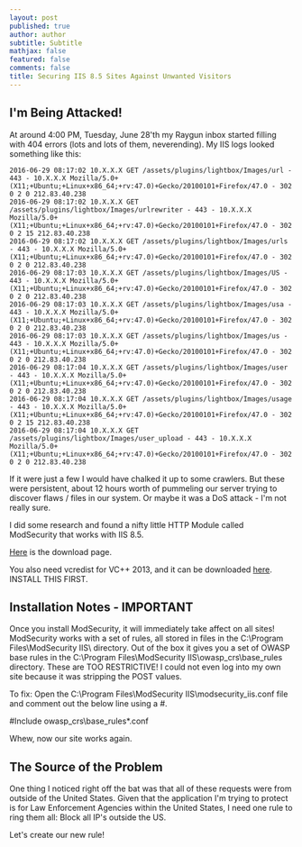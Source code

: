 ```yaml
---
layout: post
published: true
author: author
subtitle: Subtitle
mathjax: false
featured: false
comments: false
title: Securing IIS 8.5 Sites Against Unwanted Visitors
---
```

## I'm Being Attacked!

At around 4:00 PM, Tuesday, June 28'th my Raygun inbox started filling with 404 errors (lots and lots of them, neverending). My IIS logs looked something like this:
```
2016-06-29 08:17:02 10.X.X.X GET /assets/plugins/lightbox/Images/url - 443 - 10.X.X.X Mozilla/5.0+(X11;+Ubuntu;+Linux+x86_64;+rv:47.0)+Gecko/20100101+Firefox/47.0 - 302 0 2 0 212.83.40.238
2016-06-29 08:17:02 10.X.X.X GET /assets/plugins/lightbox/Images/urlrewriter - 443 - 10.X.X.X Mozilla/5.0+(X11;+Ubuntu;+Linux+x86_64;+rv:47.0)+Gecko/20100101+Firefox/47.0 - 302 0 2 15 212.83.40.238
2016-06-29 08:17:02 10.X.X.X GET /assets/plugins/lightbox/Images/urls - 443 - 10.X.X.X Mozilla/5.0+(X11;+Ubuntu;+Linux+x86_64;+rv:47.0)+Gecko/20100101+Firefox/47.0 - 302 0 2 0 212.83.40.238
2016-06-29 08:17:03 10.X.X.X GET /assets/plugins/lightbox/Images/US - 443 - 10.X.X.X Mozilla/5.0+(X11;+Ubuntu;+Linux+x86_64;+rv:47.0)+Gecko/20100101+Firefox/47.0 - 302 0 2 0 212.83.40.238
2016-06-29 08:17:03 10.X.X.X GET /assets/plugins/lightbox/Images/usa - 443 - 10.X.X.X Mozilla/5.0+(X11;+Ubuntu;+Linux+x86_64;+rv:47.0)+Gecko/20100101+Firefox/47.0 - 302 0 2 0 212.83.40.238
2016-06-29 08:17:03 10.X.X.X GET /assets/plugins/lightbox/Images/us - 443 - 10.X.X.X Mozilla/5.0+(X11;+Ubuntu;+Linux+x86_64;+rv:47.0)+Gecko/20100101+Firefox/47.0 - 302 0 2 0 212.83.40.238
2016-06-29 08:17:04 10.X.X.X GET /assets/plugins/lightbox/Images/user - 443 - 10.X.X.X Mozilla/5.0+(X11;+Ubuntu;+Linux+x86_64;+rv:47.0)+Gecko/20100101+Firefox/47.0 - 302 0 2 0 212.83.40.238
2016-06-29 08:17:04 10.X.X.X GET /assets/plugins/lightbox/Images/usage - 443 - 10.X.X.X Mozilla/5.0+(X11;+Ubuntu;+Linux+x86_64;+rv:47.0)+Gecko/20100101+Firefox/47.0 - 302 0 2 15 212.83.40.238
2016-06-29 08:17:04 10.X.X.X GET /assets/plugins/lightbox/Images/user_upload - 443 - 10.X.X.X Mozilla/5.0+(X11;+Ubuntu;+Linux+x86_64;+rv:47.0)+Gecko/20100101+Firefox/47.0 - 302 0 2 0 212.83.40.238
```

If it were just a few I would have chalked it up to some crawlers. But these were persistent, about 12 hours worth of pummeling our server trying to discover flaws / files in our system. Or maybe it was a DoS attack - I'm not really sure.

I did some research and found a nifty little HTTP Module called ModSecurity that works with IIS 8.5.

[Here](https://www.modsecurity.org/download.html "ModSecurity Download Page") is the download page.

You also need vcredist for VC++ 2013, and it can be downloaded [here](https://www.microsoft.com/en-us/download/details.aspx?id=40784). INSTALL THIS FIRST.

## Installation Notes - IMPORTANT
Once you install ModSecurity, it will immediately take affect on all sites! ModSecurity works with a set of rules, all stored in files in the C:\Program Files\ModSecurity IIS\ directory. Out of the box it gives you a set of OWASP base rules in the C:\Program Files\ModSecurity IIS\owasp_crs\base_rules directory. These are TOO RESTRICTIVE! I could not even log into my own site because it was stripping the POST values.

To fix: Open the C:\Program Files\ModSecurity IIS\modsecurity_iis.conf file and comment out the below line using a #.

#Include owasp_crs\base_rules\*.conf

Whew, now our site works again.

## The Source of the Problem
One thing I noticed right off the bat was that all of these requests were from outside of the United States. Given that the application I'm trying to protect is for Law Enforcement Agencies within the United States, I need one rule to ring them all: Block all IP's outside the US.

Let's create our new rule!




